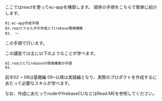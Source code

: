 ここではreactを使ってec-appを構築します。
順序の手順をこちらで簡単に紹介します。

```
01.ec-app作成手順
02.reactフォルダの作成とfirebase環境構築
03.　〜
```

この手順で行います。

この講座では主に以下のようなことが学べます。

```
02.reactとfirebaseの環境構築の手順
03.
```

前半02 ~ 08は基礎編
09~以降は実践編となり、実際のプロダクトを作成するにあたって必要なスキルが学べます。



なお、作成にあたってnodeやfirebaseCLIなどはRead.MEを参照してください。
